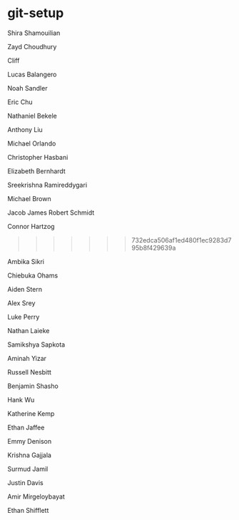# git-setup
Shira Shamouilian

Zayd Choudhury

Cliff

Lucas Balangero 

Noah Sandler

Eric Chu

Nathaniel Bekele

Anthony Liu

Michael Orlando

Christopher Hasbani

Elizabeth Bernhardt

Sreekrishna Ramireddygari

Michael Brown

Jacob James
Robert Schmidt

Connor Hartzog
>>>>>>> 732edca506af1ed480f1ec9283d795b8f429639a

Ambika Sikri

Chiebuka Ohams

Aiden Stern

Alex Srey

Luke Perry

Nathan Laieke


Samikshya Sapkota

Aminah Yizar


Russell Nesbitt


Benjamin Shasho

Hank Wu

Katherine Kemp

Ethan Jaffee

Emmy Denison

Krishna Gajjala

Surmud Jamil

Justin Davis


Amir Mirgeloybayat

Ethan Shifflett
